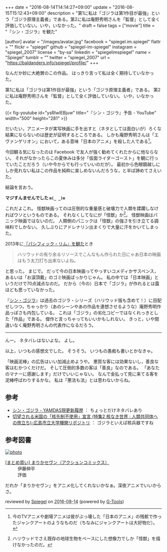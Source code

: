 +++
date = "2016-08-14T14:14:27+09:00"
update = "2016-08-15T15:12:43+09:00"
description = "第1に私は「ゴジラは第1作目が最強」という「ゴジラ原理主義者」である。第2に私は庵野秀明さんを「監督」として全く評価していない。いや，いなかった。"
draft = false
tags = ["movie"]
title = "『シン・ゴジラ』を観た"

[author]
  avatar = "/images/avatar.jpg"
  facebook = "spiegel.im.spiegel"
  flattr = ""
  flickr = "spiegel"
  github = "spiegel-im-spiegel"
  instagram = "spiegel_2007"
  license = "by-sa"
  linkedin = "spiegelimspiegel"
  name = "Spiegel"
  tumblr = ""
  twitter = "spiegel_2007"
  url = "https://baldanders.info/spiegel/profile/"
+++

なんだか妙に大絶賛のこの作品。
はっきり言って私は全く期待していなかった。

第1に私は「ゴジラは第1作目が最強」という「ゴジラ原理主義者」である。
第2に私は庵野秀明さんを「監督」として全く評価していない。
いや，いなかった。

{{< fig-youtube id="ysRIwlEBjuw" title="『シン・ゴジラ』予告 - YouTube" width="500" height="281" >}}

だいたい，アニメータが実写映画に手を出すと（ネタとしては面白いが）ろくな結果にならないのは歴史が証明するところである。
しかも庵野秀明さんは「エヴァンゲリオン」において，ある意味「日本のアニメ」を殺した人である[^a]。

[^a]: 今のTVアニメや劇場アニメは彼がぶっ壊した「日本のアニメ」の残骸で作ったジャンクアートのようなものだ（ちなみにジャンクアートは大好物だ）。

今回観る気になったのは Facebook で友人が強く勧めてくれたからに他ならない。
それがなかったらこの夏休みは多分「仮面ライダーゴースト」を観に行っていたことだろう（いや今からでも行っていいのだが）。
最初から色眼鏡越しにしか見れない私はこの作品を純粋に楽しめないんだろうな，と半ば諦めてさえいた。

結論を言おう。

**マジすんませんでした `m(_ _)m`**

これだよこれ。
怪獣映画ってのは圧倒的な重量感と破壊力で人類を蹂躙しなければウソというものである。
それなくしてなにが「怪獣」か[^b]。
怪獣映画はパニック映画ではないのだ。
人類側のパニックは「怪獣」の強さを引き立てる調味料でしかない。
久しぶりにアドレナリン出まくりで大量に汗をかいてしまった。

[^b]: ハリウッドでさえ既存の地球生物をベースにした想像力でしか「怪獣」を描けなかったのだ。

2013年に[『パシフィック・リム』を観た](https://baldanders.info/spiegel/log2/000653.shtml "『パシフィック・リム』を観た！ — Baldanders.info")とき

> ハリウッドの有り余るリソースでこんなもん作られた日にゃあ日本の映画はもう太刀打ち出来ないよね。

と思った。
まじで。
だって今の日本映画ってやっすいコメディかサスペンス，あるいは「お涙頂戴」のゴミ映画ばっかりじゃん。
私の中では「日本映画」というだけで70点減点なのだ。
だから（今の）日本で「ゴジラ」が作れるとは露ほども思っていなかった。

『[シン・ゴジラ]』は過去のゴジラ・シリーズ（ハリウッド版も含めて！）に目配せしつつ，ちゃっかり（あのシーンやあの作品を連想させるような）庵野秀明作品っぽさも内包している。
これは「ゴジラ」の劣化コピーではなくれっきとした「作品」である。
傑作と言っちゃってもいいかもしれない。
きっと，いや間違いなく庵野秀明さんの代表作になるだろう。

[シン・ゴジラ]: http://www.shin-godzilla.jp/ "映画『シン・ゴジラ』公式サイト"

----

んー。
ネタバレはないよな。
よし。

以上，いつもの感想文でした。
そうそう。
いつもの愚痴も書いとかなきゃ。

「映画泥棒」の広告はいい加減止めようや。
悪質な客には効果ないし，善良な客はむかつくだけだ。
そして圧倒的多数の客は「善良」なのである。
「あなたのマナーに感謝します」だけでいいじゃない。
なんで金払って見に来てる客を泥棒呼ばわりするかな。
私は「悪法も法」とは思わないからね。

## 参考

- [シン・ゴジラ - YAMDAS現更新履歴](http://d.hatena.ne.jp/yomoyomo/20160807/shingodzilla) ： ちょっとだけネタバレあり
- [切望される米国の「核先制不使用」宣言 (特集2 核なき世界 : 人類共同体への旅立ち)-広島市立大学機関リポジトリ](http://harp.lib.hiroshima-u.ac.jp/hiroshima-cu/metadata/12321) ： ゴジラといえば核兵器ですね

## 参考図書

<div class="hreview" ><a class="item url" href="https://www.amazon.co.jp/exec/obidos/ASIN/B010U8XB5W/baldandersinf-22/"><img src="https://images-fe.ssl-images-amazon.com/images/I/C1sMi0FHrsS._SL160_.png" alt="photo" class="photo"  /></a><dl ><dt class="fn"><a class="item url" href="https://www.amazon.co.jp/exec/obidos/ASIN/B010U8XB5W/baldandersinf-22/">[まとめ買い] まりかセヴン（アクションコミックス）</a></dt><dd>伊藤伸平 </dd><dd> </dd><dd>評価<abbr class="rating" title="4"><img src="https://images-fe.ssl-images-amazon.com/images/G/01/detail/stars-4-0.gif" alt="" /></abbr> </dd></dl><p class="similar"></p>
<p class="description">だれか「まりかセヴン」をアニメ化してくれないかなぁ。深夜アニメでいいからさ。</p>
<p class="gtools" >reviewed by <a href='#maker' class='reviewer'>Spiegel</a> on <abbr class="dtreviewed" title="2016-08-14">2016-08-14</abbr> (powered by <a href="http://www.goodpic.com/mt/aws/index.html" >G-Tools</a>)</p>
</div>
